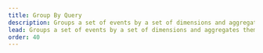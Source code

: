 ```yaml
---
title: Group By Query
description: Groups a set of events by a set of dimensions and aggregates them by a set of metrics in the TelemetryDeck Query Language.
lead: Groups a set of events by a set of dimensions and aggregates them by a set of metrics.
order: 40
---
```

